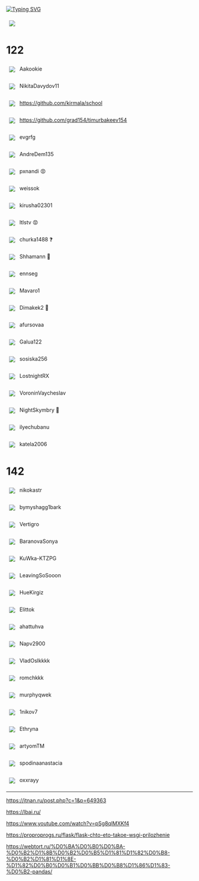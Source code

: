 
[![Typing SVG](https://readme-typing-svg.herokuapp.com?pause=100&color=3B486E&width=435&lines=Learn+IT+..................................>+Code+it)](https://git.io/typing-svg)

<a href="https://github.com/pavka21/ege"><img align="center" style="margin:0.5rem" src="https://github-readme-stats.vercel.app/api/pin/?username=pavka21&repo=ege&title_color=ffffff&text_color=c9cacc&icon_color=4AB197&bg_color=1A2B34" /></a>

# 122
<a href="https://github.com/Aakookie/Kot"><img align="center" style="margin:0.5rem" src="https://github-readme-stats.vercel.app/api/pin/?username=Aakookie&repo=Kot&title_color=ffffff&text_color=c9cacc&icon_color=4AB197&bg_color=1A2B34" /></a> Aakookie 

<a href="https://github.com/NikitaDavydov11/FirstRepository"><img align="center" style="margin:0.5rem" src="https://github-readme-stats.vercel.app/api/pin/?username=NikitaDavydov11&repo=FirstRepository&title_color=ffffff&text_color=c9cacc&icon_color=4AB197&bg_color=1A2B34" /></a> NikitaDavydov11

<a href="https://github.com/NikitaDavydov11/FirstRepository"><img align="center" style="margin:0.5rem" src="https://github-readme-stats.vercel.app/api/pin/?username=NikitaDavydov11&repo=FirstRepository&title_color=ffffff&text_color=c9cacc&icon_color=4AB197&bg_color=1A2B34" /></a> 
https://github.com/kirmala/school

<a href="https://github.com/NikitaDavydov11/FirstRepository"><img align="center" style="margin:0.5rem" src="https://github-readme-stats.vercel.app/api/pin/?username=NikitaDavydov11&repo=FirstRepository&title_color=ffffff&text_color=c9cacc&icon_color=4AB197&bg_color=1A2B34" /></a> 
https://github.com/grad154/timurbakeev154

<a href="https://github.com/evgrfg/123456"><img align="center" style="margin:0.5rem" src="https://github-readme-stats.vercel.app/api/pin/?username=evgrfg&repo=123456&title_color=ffffff&text_color=c9cacc&icon_color=4AB197&bg_color=1A2B34" /></a> evgrfg 

<a href="https://github.com/AndreDem135/FirstRepository"><img align="center" style="margin:0.5rem" src="https://github-readme-stats.vercel.app/api/pin/?username=AndreDem135&repo=FirstRepository&title_color=ffffff&text_color=c9cacc&icon_color=4AB197&bg_color=1A2B34" /></a> AndreDem135 

<a href="https://github.com/pxnandi/mslearn"><img align="center" style="margin:0.5rem" src="https://github-readme-stats.vercel.app/api/pin/?username=pxnandi&repo=mslearn&title_color=ffffff&text_color=c9cacc&icon_color=4AB197&bg_color=1A2B34" /></a>  pxnandi :rage:

<a href="https://github.com/weissok/-22"><img align="center" style="margin:0.5rem" src="https://github-readme-stats.vercel.app/api/pin/?username=weissok&repo=-22&title_color=ffffff&text_color=c9cacc&icon_color=4AB197&bg_color=1A2B34" /></a>  weissok

<a href="https://github.com/kirusha02301/kirusha02301"><img align="center" style="margin:0.5rem" src="https://github-readme-stats.vercel.app/api/pin/?username=kirusha02301&repo=kirusha02301&title_color=ffffff&text_color=c9cacc&icon_color=4AB197&bg_color=1A2B34" /></a>  kirusha02301

<a href="https://github.com/ltlstv/sverchok_ltlstv_420"><img align="center" style="margin:0.5rem" src="https://github-readme-stats.vercel.app/api/pin/?username=ltlstv&repo=sverchok_ltlstv_420&title_color=ffffff&text_color=c9cacc&icon_color=4AB197&bg_color=1A2B34" /></a>  ltlstv :rage:

<a href="https://github.com/churka1488/zzzzzzz"><img align="center" style="margin:0.5rem" src="https://github-readme-stats.vercel.app/api/pin/?username=churka1488&repo=zzzzzzz&title_color=ffffff&text_color=c9cacc&icon_color=4AB197&bg_color=1A2B34" /></a>  churka1488 :question:

<a href="https://github.com/Shhamann/11"><img align="center" style="margin:0.5rem" src="https://github-readme-stats.vercel.app/api/pin/?username=Shhamann&repo=11&title_color=ffffff&text_color=c9cacc&icon_color=4AB197&bg_color=1A2B34" /></a>  Shhamann :star2:

<a href="https://github.com/ennseg/-122"><img align="center" style="margin:0.5rem" src="https://github-readme-stats.vercel.app/api/pin/?username=ennseg&repo=-122&title_color=ffffff&text_color=c9cacc&icon_color=4AB197&bg_color=1A2B34" /></a>  ennseg

<a href="https://github.com/Mavaro1/Matvey-Skachkauskas-122b"><img align="center" style="margin:0.5rem" src="https://github-readme-stats.vercel.app/api/pin/?username=Mavaro1&repo=Matvey-Skachkauskas-122b&title_color=ffffff&text_color=c9cacc&icon_color=4AB197&bg_color=1A2B34" /></a>  Mavaro1

<a href="https://github.com/Dimakek2/work"><img align="center" style="margin:0.5rem" src="https://github-readme-stats.vercel.app/api/pin/?username=Dimakek2&repo=work&title_color=ffffff&text_color=c9cacc&icon_color=4AB197&bg_color=1A2B34" /></a>  Dimakek2 :raised_hands:

<a href="https://github.com/afursovaa/itworks"><img align="center" style="margin:0.5rem" src="https://github-readme-stats.vercel.app/api/pin/?username=afursovaa&repo=itworks&title_color=ffffff&text_color=c9cacc&icon_color=4AB197&bg_color=1A2B34" /></a>  afursovaa

<a href="https://github.com/Galua122/works"><img align="center" style="margin:0.5rem" src="https://github-readme-stats.vercel.app/api/pin/?username=Galua122&repo=works&title_color=ffffff&text_color=c9cacc&icon_color=4AB197&bg_color=1A2B34" /></a>  Galua122

<a href="https://github.com/sosiska256/Pirogov-Egor-Maksimovich-122"><img align="center" style="margin:0.5rem" src="https://github-readme-stats.vercel.app/api/pin/?username=sosiska256&repo=Pirogov-Egor-Maksimovich-122&title_color=ffffff&text_color=c9cacc&icon_color=4AB197&bg_color=1A2B34" /></a>  sosiska256

<a href="https://github.com/LostnightRX/repositorii"><img align="center" style="margin:0.5rem" src="https://github-readme-stats.vercel.app/api/pin/?username=LostnightRX&repo=repositorii&title_color=ffffff&text_color=c9cacc&icon_color=4AB197&bg_color=1A2B34" /></a>  LostnightRX

<a href="https://github.com/VoroninVaycheslav/LearnOfInvormatic"><img align="center" style="margin:0.5rem" src="https://github-readme-stats.vercel.app/api/pin/?username=VoroninVaycheslav&repo=LearnOfInvormatic&title_color=ffffff&text_color=c9cacc&icon_color=4AB197&bg_color=1A2B34" /></a>  VoroninVaycheslav

<a href="https://github.com/NightSkymbry/tpu-lic-Osipov-Slava"><img align="center" style="margin:0.5rem" src="https://github-readme-stats.vercel.app/api/pin/?username=NightSkymbry&repo=tpu-lic-Osipov-Slava&title_color=ffffff&text_color=c9cacc&icon_color=4AB197&bg_color=1A2B34" /></a>  NightSkymbry :lock_with_ink_pen:

<a href="https://github.com/ilyechubanu/itworks"><img align="center" style="margin:0.5rem" src="https://github-readme-stats.vercel.app/api/pin/?username=ilyechubanu&repo=itworks&title_color=ffffff&text_color=c9cacc&icon_color=4AB197&bg_color=1A2B34" /></a>  ilyechubanu

<a href="https://github.com/katela2006/Alexey"><img align="center" style="margin:0.5rem" src="https://github-readme-stats.vercel.app/api/pin/?username=katela2006&repo=Alexey&title_color=ffffff&text_color=c9cacc&icon_color=4AB197&bg_color=1A2B34" /></a>  katela2006

# 142

<a href="https://github.com/nikokastr/main-inform"><img align="center" style="margin:0.5rem" src="https://github-readme-stats.vercel.app/api/pin/?username=nikokastr&repo=main-inform&title_color=ffffff&text_color=c9cacc&icon_color=4AB197&bg_color=1A2B34" /></a>  nikokastr

<a href="https://github.com/bymyshagg1bark/bazakormit"><img align="center" style="margin:0.5rem" src="https://github-readme-stats.vercel.app/api/pin/?username=bymyshagg1bark&repo=bazakormit&title_color=ffffff&text_color=c9cacc&icon_color=4AB197&bg_color=1A2B34" /></a>  bymyshagg1bark

<a href="https://github.com/Vertigro/IstominaPolina"><img align="center" style="margin:0.5rem" src="https://github-readme-stats.vercel.app/api/pin/?username=Vertigro&repo=IstominaPolina&title_color=ffffff&text_color=c9cacc&icon_color=4AB197&bg_color=1A2B34" /></a>  Vertigro

<a href="https://github.com/BaranovaSonya/meatdumplings"><img align="center" style="margin:0.5rem" src="https://github-readme-stats.vercel.app/api/pin/?username=BaranovaSonya&repo=meatdumplings&title_color=ffffff&text_color=c9cacc&icon_color=4AB197&bg_color=1A2B34" /></a>  BaranovaSonya

<a href="https://github.com/KuWka-KTZPG/KuWka-KTZPG.github.io"><img align="center" style="margin:0.5rem" src="https://github-readme-stats.vercel.app/api/pin/?username=KuWka-KTZPG&repo=KuWka-KTZPG.github.io&title_color=ffffff&text_color=c9cacc&icon_color=4AB197&bg_color=1A2B34" /></a>  KuWka-KTZPG

<a href="https://github.com/LeavingSoSooon/316"><img align="center" style="margin:0.5rem" src="https://github-readme-stats.vercel.app/api/pin/?username=LeavingSoSooon&repo=316&title_color=ffffff&text_color=c9cacc&icon_color=4AB197&bg_color=1A2B34" /></a>  LeavingSoSooon

<a href="https://github.com/HueKirgiz/Y.L.K.V.M.O.M"><img align="center" style="margin:0.5rem" src="https://github-readme-stats.vercel.app/api/pin/?username=HueKirgiz&repo=Y.L.K.V.M.O.M&title_color=ffffff&text_color=c9cacc&icon_color=4AB197&bg_color=1A2B34" /></a>  HueKirgiz

<a href="https://github.com/Elittok/Elittok.github.io"><img align="center" style="margin:0.5rem" src="https://github-readme-stats.vercel.app/api/pin/?username=Elittok&repo=Elittok.github.io&title_color=ffffff&text_color=c9cacc&icon_color=4AB197&bg_color=1A2B34" /></a>  Elittok

<a href="https://github.com/ahattuhva/public"><img align="center" style="margin:0.5rem" src="https://github-readme-stats.vercel.app/api/pin/?username=ahattuhva&repo=public&title_color=ffffff&text_color=c9cacc&icon_color=4AB197&bg_color=1A2B34" /></a>  ahattuhva

<a href="https://github.com/Napv2900/Napv"><img align="center" style="margin:0.5rem" src="https://github-readme-stats.vercel.app/api/pin/?username=Napv2900&repo=Napv&title_color=ffffff&text_color=c9cacc&icon_color=4AB197&bg_color=1A2B34" /></a>  Napv2900

<a href="https://github.com/VladOsIkkkk/Reposit142"><img align="center" style="margin:0.5rem" src="https://github-readme-stats.vercel.app/api/pin/?username=VladOsIkkkk&repo=Reposit142&title_color=ffffff&text_color=c9cacc&icon_color=4AB197&bg_color=1A2B34" /></a>  VladOsIkkkk

<a href="https://github.com/romchkkk/repos142"><img align="center" style="margin:0.5rem" src="https://github-readme-stats.vercel.app/api/pin/?username=romchkkk&repo=repos142&title_color=ffffff&text_color=c9cacc&icon_color=4AB197&bg_color=1A2B34" /></a>  romchkkk

<a href="https://github.com/murphyqwek/python_lyceum"><img align="center" style="margin:0.5rem" src="https://github-readme-stats.vercel.app/api/pin/?username=murphyqwek&repo=python_lyceum&title_color=ffffff&text_color=c9cacc&icon_color=4AB197&bg_color=1A2B34" /></a>  murphyqwek

<a href="https://github.com/1nikov7/-.-.-"><img align="center" style="margin:0.5rem" src="https://github-readme-stats.vercel.app/api/pin/?username=1nikov7&repo=-.-.-&title_color=ffffff&text_color=c9cacc&icon_color=4AB197&bg_color=1A2B34" /></a>  1nikov7

<a href="https://github.com/Ethryna/InfTasks"><img align="center" style="margin:0.5rem" src="https://github-readme-stats.vercel.app/api/pin/?username=Ethryna&repo=InfTasks&title_color=ffffff&text_color=c9cacc&icon_color=4AB197&bg_color=1A2B34" /></a>  Ethryna

<a href="https://github.com/artyomTM/TAM168-142"><img align="center" style="margin:0.5rem" src="https://github-readme-stats.vercel.app/api/pin/?username=artyomTM&repo=TAM168-142&title_color=ffffff&text_color=c9cacc&icon_color=4AB197&bg_color=1A2B34" /></a>  artyomTM

<a href="https://github.com/spodinaanastacia/ihatethissite-"><img align="center" style="margin:0.5rem" src="https://github-readme-stats.vercel.app/api/pin/?username=spodinaanastacia&repo=ihatethissite-&title_color=ffffff&text_color=c9cacc&icon_color=4AB197&bg_color=1A2B34" /></a>  spodinaanastacia

<a href="https://github.com/oxxrayy/popova142"><img align="center" style="margin:0.5rem" src="https://github-readme-stats.vercel.app/api/pin/?username=oxxrayy&repo=popova142&title_color=ffffff&text_color=c9cacc&icon_color=4AB197&bg_color=1A2B34" /></a>  oxxrayy



------------
https://itnan.ru/post.php?c=1&p=649363

https://lbai.ru/

https://www.youtube.com/watch?v=pSg8qlMXKf4

https://proproprogs.ru/flask/flask-chto-eto-takoe-wsgi-prilozhenie

https://webtort.ru/%D0%BA%D0%B0%D0%BA-%D0%B2%D1%8B%D0%B2%D0%B5%D1%81%D1%82%D0%B8-%D0%B2%D1%81%D1%8E-%D1%82%D0%B0%D0%B1%D0%BB%D0%B8%D1%86%D1%83-%D0%B2-pandas/
